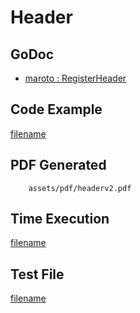 # Header

## GoDoc
* [maroto : RegisterHeader](https://pkg.go.dev/github.com/johnfercher/maroto/v2#Maroto.RegisterHeader)

## Code Example
[filename](../../assets/examples/header/v2/main.go ':include :type=code')

## PDF Generated
```pdf
	assets/pdf/headerv2.pdf
```

## Time Execution
[filename](../../assets/text/headerv2.txt  ':include :type=code')

## Test File
[filename](https://raw.githubusercontent.com/johnfercher/maroto/master/test/maroto/examples/header.json  ':include :type=code')